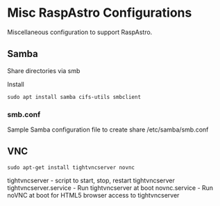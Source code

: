 # Misc RaspAstro Configurations
Miscellaneous configuration to support RaspAstro. 

## Samba
Share directories via smb

Install
```
sudo apt install samba cifs-utils smbclient
```
### smb.conf
Sample Samba configuration file to create share 
/etc/samba/smb.conf


## VNC
```
sudo apt-get install tightvncserver novnc
```

tightvncserver - script to start, stop, restart tightvncserver
tightvncserver.service - Run tightvncserver at boot
novnc.service - Run noVNC at boot for HTML5 browser access to tightvncserver

